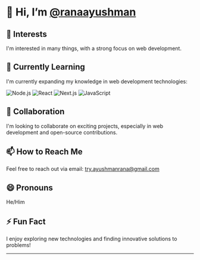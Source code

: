 # 👋 Hi, I’m [@ranaayushman](https://github.com/ranaayushman)

## 👀 Interests
I'm interested in many things, with a strong focus on web development.

## 🌱 Currently Learning
I'm currently expanding my knowledge in web development technologies:

![Node.js](https://cdn.jsdelivr.net/npm/simple-icons@v5/icons/node-dot-js.svg) ![React](https://cdn.jsdelivr.net/npm/simple-icons@v5/icons/react.svg) ![Next.js](https://cdn.jsdelivr.net/npm/simple-icons@v5/icons/nextdotjs.svg) ![JavaScript](https://cdn.jsdelivr.net/npm/simple-icons@v5/icons/javascript.svg)

## 💞️ Collaboration
I'm looking to collaborate on exciting projects, especially in web development and open-source contributions.

## 📫 How to Reach Me
Feel free to reach out via email: [try.ayushmanrana@gmail.com](mailto:try.ayushmanrana@gmail.com)

## 😄 Pronouns
He/Him

## ⚡ Fun Fact
I enjoy exploring new technologies and finding innovative solutions to problems!

---

<!---
This is a ✨ special ✨ repository because its `README.md` (this file) appears on your GitHub profile.
You can click the Preview link to take a look at your changes.
--->
